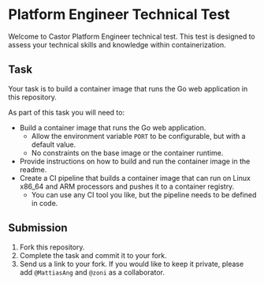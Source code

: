 # Platform Engineer Technical Test

Welcome to Castor Platform Engineer technical test. 
This test is designed to assess your technical skills and knowledge within containerization.

## Task

Your task is to build a container image that runs the Go web application in this repository.

As part of this task you will need to:

- Build a container image that runs the Go web application.
  - Allow the environment variable `PORT` to be configurable, but with a default value.
  - No constraints on the base image or the container runtime.
- Provide instructions on how to build and run the container image in the readme.
- Create a CI pipeline that builds a container image that can run on Linux x86_64 and ARM processors and pushes it to a container registry.
  - You can use any CI tool you like, but the pipeline needs to be defined in code.

## Submission

1. Fork this repository.
1. Complete the task and commit it to your fork.
1. Send us a link to your fork. If you would like to keep it private, please add `@MattiasAng` and `@zoni` as a collaborator.
